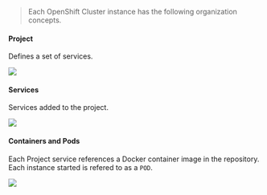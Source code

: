 > Each OpenShift Cluster instance has the following organization concepts.

#### Project

Defines a set of services.

![](https://user-images.githubusercontent.com/21327244/27602583-efd1ef04-5b38-11e7-8a98-aa93e88b8f67.png)

#### Services

Services added to the project. 

![](https://user-images.githubusercontent.com/21327244/27602599-0469ff56-5b39-11e7-8c7c-6851e8c3dc8c.png)

#### Containers and Pods

Each Project service references a Docker container image in the repository. Each instance started is refered to as a `POD`.

![](https://user-images.githubusercontent.com/21327244/27602632-18d62410-5b39-11e7-9cc8-c1ce5026f711.png)
